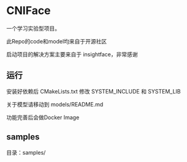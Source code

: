 # CNIFace

一个学习实验型项目。

此Repo的code和model均来自于开源社区

启动项目的解决方案主要来自于 insightface，非常感谢


## 运行

安装好依赖后
CMakeLists.txt 修改 SYSTEM_INCLUDE 和 SYSTEM_LIB

关于模型请移动到 models/README.md

功能完善后会做Docker Image

## samples

目录：samples/

